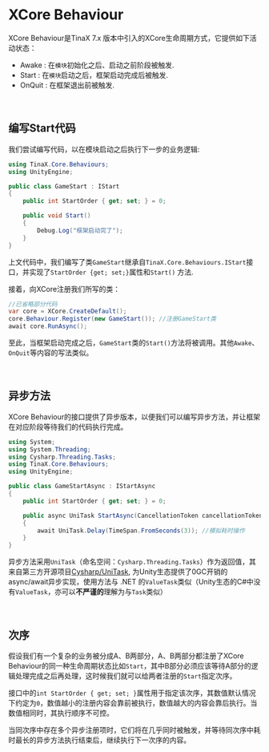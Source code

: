 # XCore Behaviour

XCore Behaviour是TinaX 7.x 版本中引入的XCore生命周期方式，它提供如下活动状态：
- Awake : 在`模块`初始化之后、启动之前阶段被触发.
- Start : 在`模块`启动之后，框架启动完成后被触发.
- OnQuit : 在框架退出前被触发.

<br>

## 编写Start代码

我们尝试编写代码，以在模块启动之后执行下一步的业务逻辑:

``` csharp
using TinaX.Core.Behaviours;
using UnityEngine;

public class GameStart : IStart
{
    public int StartOrder { get; set; } = 0;

    public void Start()
    {
        Debug.Log("框架启动完了");
    }
}
```
上文代码中，我们编写了类`GameStart`继承自`TinaX.Core.Behaviours.IStart`接口，并实现了`StartOrder {get; set;}`属性和`Start()` 方法.

接着，向XCore注册我们所写的类：

``` csharp
//已省略部分代码
var core = XCore.CreateDefault();
core.Behaviour.Register(new GameStart()); //注册GameStart类
await core.RunAsync();
```

至此，当框架启动完成之后，`GameStart`类的`Start()`方法将被调用。其他`Awake`、`OnQuit`等内容的写法类似。

<br>

## 异步方法

XCore Behaviour的接口提供了异步版本，以便我们可以编写异步方法，并让框架在对应阶段等待我们的代码执行完成。

``` csharp
using System;
using System.Threading;
using Cysharp.Threading.Tasks;
using TinaX.Core.Behaviours;
using UnityEngine;

public class GameStartAsync : IStartAsync
{
    public int StartOrder { get; set; } = 0;

    public async UniTask StartAsync(CancellationToken cancellationToken = default)
    {
        await UniTask.Delay(TimeSpan.FromSeconds(3)); //模拟耗时操作
    }
}
```

异步方法采用`UniTask`（命名空间：`Cysharp.Threading.Tasks`）作为返回值，其来自第三方开源项目[Cysharp/UniTask](https://github.com/Cysharp/UniTask), 为Unity生态提供了0GC开销的async/await异步实现，使用方法与 .NET 的`ValueTask`类似（Unity生态的C#中没有`ValueTask`，亦可以**不严谨的**理解为与`Task`类似）

<br>

## 次序

假设我们有一个复杂的业务被分成A、B两部分，A、B两部分都注册了XCore Behaviour的同一种生命周期状态比如`Start`，其中B部分必须应该等待A部分的逻辑处理完成之后再处理，这时候我们就可以给两者注册的`Start`指定次序。

接口中的`int StartOrder { get; set; }`属性用于指定该次序，其数值默认情况下约定为`0`，数值越小的注册内容会靠前被执行，数值越大的内容会靠后执行。当数值相同时，其执行顺序不可控。

当同次序中存在多个异步注册项时，它们将在几乎同时被触发，并等待同次序中耗时最长的异步方法执行结束后，继续执行下一次序的内容。